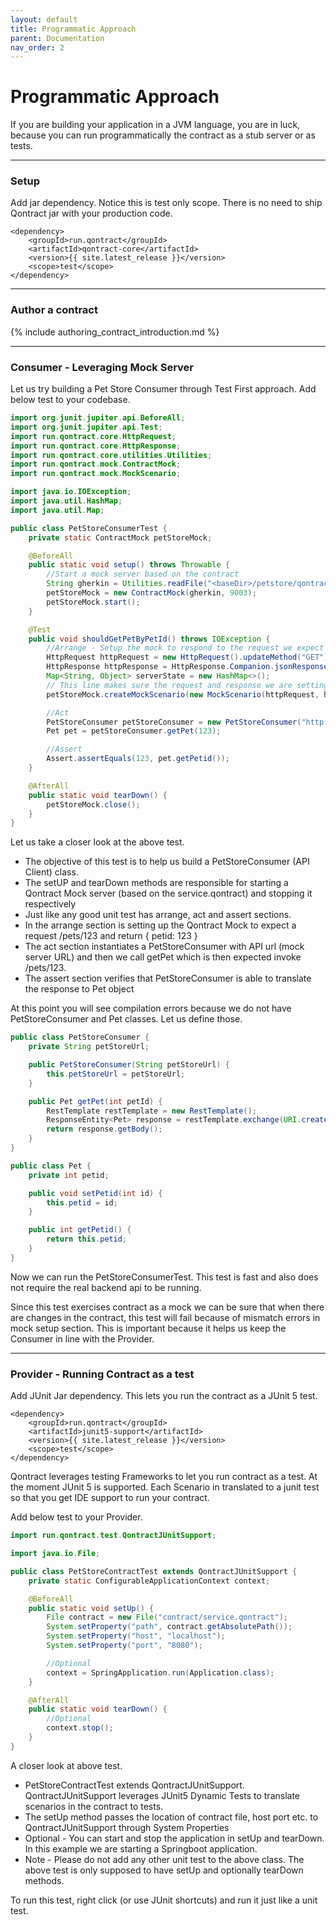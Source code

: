 ```yaml
---
layout: default
title: Programmatic Approach
parent: Documentation
nav_order: 2
---
```

Programmatic Approach
=====================

If you are building your application in a JVM language, you are in luck, because you can run programmatically the contract as a stub server or as tests.

---

### Setup

Add jar dependency. Notice this is test only scope. There is no need to ship Qontract jar with your production code.

```
<dependency>
    <groupId>run.qontract</groupId>
    <artifactId>qontract-core</artifactId>
    <version>{{ site.latest_release }}</version>
    <scope>test</scope>
</dependency>
```

---

### Author a contract

{% include authoring_contract_introduction.md %}

---

### Consumer - Leveraging Mock Server

Let us try building a Pet Store Consumer through Test First approach.
Add below test to your codebase.

```java
import org.junit.jupiter.api.BeforeAll;
import org.junit.jupiter.api.Test;
import run.qontract.core.HttpRequest;
import run.qontract.core.HttpResponse;
import run.qontract.core.utilities.Utilities;
import run.qontract.mock.ContractMock;
import run.qontract.mock.MockScenario;

import java.io.IOException;
import java.util.HashMap;
import java.util.Map;

public class PetStoreConsumerTest {
    private static ContractMock petStoreMock;

    @BeforeAll
    public static void setup() throws Throwable {
        //Start a mock server based on the contract
        String gherkin = Utilities.readFile("<baseDir>/petstore/qontract/service.qontract");
        petStoreMock = new ContractMock(gherkin, 9003);
        petStoreMock.start();
    }

    @Test
    public void shouldGetPetByPetId() throws IOException {
        //Arrange - Setup the mock to respond to the request we expect PetStoreConsumer to make
        HttpRequest httpRequest = new HttpRequest().updateMethod("GET").updatePath("/pets/123");
        HttpResponse httpResponse = HttpResponse.Companion.jsonResponse("{petid:123}");
        Map<String, Object> serverState = new HashMap<>();
        // This line makes sure the request and response we are setting up are in line with the contract
        petStoreMock.createMockScenario(new MockScenario(httpRequest, httpResponse, serverState));

        //Act
        PetStoreConsumer petStoreConsumer = new PetStoreConsumer("http://localhost:9003");
        Pet pet = petStoreConsumer.getPet(123);

        //Assert
        Assert.assertEquals(123, pet.getPetid());
    }

    @AfterAll
    public static void tearDown() {
        petStoreMock.close();
    }
}
```

Let us take a closer look at the above test.
* The objective of this test is to help us build a PetStoreConsumer (API Client) class.
* The setUP and tearDown methods are responsible for starting a Qontract Mock server (based on the service.qontract) and stopping it respectively
* Just like any good unit test has arrange, act and assert sections.
* In the arrange section is setting up the Qontract Mock to expect a request /pets/123 and return { petid: 123 }
* The act section instantiates a PetStoreConsumer with API url (mock server URL) and then we call getPet which is then expected invoke /pets/123.
* The assert section verifies that PetStoreConsumer is able to translate the response to Pet object

At this point you will see compilation errors because we do not have PetStoreConsumer and Pet classes. Let us define those.

```java
public class PetStoreConsumer {
    private String petStoreUrl;

    public PetStoreConsumer(String petStoreUrl) {
        this.petStoreUrl = petStoreUrl;
    }

    public Pet getPet(int petId) {
        RestTemplate restTemplate = new RestTemplate();
        ResponseEntity<Pet> response = restTemplate.exchange(URI.create(petStoreUrl + "/pets/" + petId), HttpMethod.GET, null, Pet.class);
        return response.getBody();
    }
}

public class Pet {
    private int petid;

    public void setPetid(int id) {
        this.petid = id;
    }

    public int getPetid() {
        return this.petid;
    }
}
```

Now we can run the PetStoreConsumerTest. This test is fast and also does not require the real backend api to be running.

Since this test exercises contract as a mock we can be sure that when there are changes in the contract, this test will fail because of mismatch errors in mock setup section.
This is important because it helps us keep the Consumer in line with the Provider.

---

### Provider - Running Contract as a test

Add JUnit Jar dependency. This lets you run the contract as a JUnit 5 test.

```
<dependency>
    <groupId>run.qontract</groupId>
    <artifactId>junit5-support</artifactId>
    <version>{{ site.latest_release }}</version>
    <scope>test</scope>
</dependency>
```

Qontract leverages testing Frameworks to let you run contract as a test.
At the moment JUnit 5 is supported. Each Scenario in translated to a junit test so that you get IDE support to run your contract.

Add below test to your Provider.

```java
import run.qontract.test.QontractJUnitSupport;

import java.io.File;

public class PetStoreContractTest extends QontractJUnitSupport {
    private static ConfigurableApplicationContext context;

    @BeforeAll
    public static void setUp() {
        File contract = new File("contract/service.qontract");
        System.setProperty("path", contract.getAbsolutePath());
        System.setProperty("host", "localhost");
        System.setProperty("port", "8080");

        //Optional
        context = SpringApplication.run(Application.class);
    }

    @AfterAll
    public static void tearDown() {
        //Optional
        context.stop();
    }
}
```

A closer look at above test.
* PetStoreContractTest extends QontractJUnitSupport. QontractJUnitSupport leverages JUnit5 Dynamic Tests to translate scenarios in the contract to tests.
* The setUp method passes the location of contract file, host port etc. to QontractJUnitSupport through System Properties
* Optional - You can start and stop the application in setUp and tearDown. In this example we are starting a Springboot application.
* Note - Please do not add any other unit test to the above class. The above test is only supposed to have setUp and optionally tearDown methods.

To run this test, right click (or use JUnit shortcuts) and run it just like a unit test.
